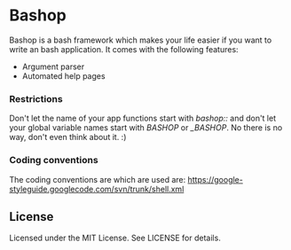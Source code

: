 # Bashop

Bashop is a bash framework which makes your life easier if you want to write an bash application. It comes with the following features:

* Argument parser
* Automated help pages

### Restrictions ###

Don't let the name of your app functions start with _bashop::_ and don't let your global variable names start with _BASHOP_ or _\_BASHOP_.
No there is no way, don't even think about it. :)


### Coding conventions ###

The coding conventions are which are used are: https://google-styleguide.googlecode.com/svn/trunk/shell.xml

## License

Licensed under the MIT License. See LICENSE for details.